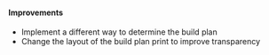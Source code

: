 #### Improvements
- Implement a different way to determine the build plan
- Change the layout of the build plan print to improve transparency
